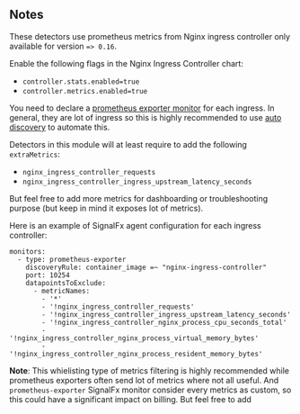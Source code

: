 ## Notes

These detectors use prometheus metrics from Nginx ingress controller only available for version `=> 0.16`.

Enable the following flags in the Nginx Ingress Controller chart:

- `controller.stats.enabled=true`
- `controller.metrics.enabled=true`

You need to declare a [prometheus exporter monitor](https://docs.signalfx.com/en/latest/integrations/agent/monitors/prometheus-exporter.html) for each ingress.
In general, they are lot of ingress so this is highly recommended to use [auto discovery](https://docs.signalfx.com/en/latest/integrations/agent/auto-discovery.html) to automate this.

Detectors in this module will at least require to add the following `extraMetrics`:

- `nginx_ingress_controller_requests`
- `nginx_ingress_controller_ingress_upstream_latency_seconds`

But feel free to add more metrics for dashboarding or troubleshooting purpose (but keep in mind it exposes lot of metrics).

Here is an example of SignalFx agent configuration for each ingress controller:

```
monitors:
  - type: prometheus-exporter
    discoveryRule: container_image =~ "nginx-ingress-controller"
    port: 10254
    datapointsToExclude:
      - metricNames:
        - '*'
        - '!nginx_ingress_controller_requests'
        - '!nginx_ingress_controller_ingress_upstream_latency_seconds'
        - '!nginx_ingress_controller_nginx_process_cpu_seconds_total'
        - '!nginx_ingress_controller_nginx_process_virtual_memory_bytes'
        - '!nginx_ingress_controller_nginx_process_resident_memory_bytes'
```

__Note__: This whielisting type of metrics filtering is highly recommended
while prometheus exporters often send lot of metrics where not all useful.
And `prometheus-exporter` SignalFx monitor consider every metrics as custom,
so this could have a significant impact on billing.
But feel free to add 
